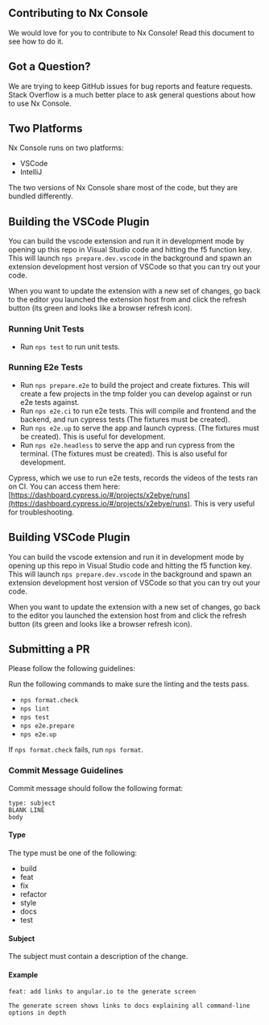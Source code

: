 ## Contributing to Nx Console

We would love for you to contribute to Nx Console! Read this document to see how to do it.

## Got a Question?

We are trying to keep GitHub issues for bug reports and feature requests. Stack Overflow is a much better place to ask general questions about how to use Nx Console.

## Two Platforms

Nx Console runs on two platforms:

- VSCode
- IntelliJ

The two versions of Nx Console share most of the code, but they are bundled differently.

## Building the VSCode Plugin

You can build the vscode extension and run it in development mode by opening up this repo in Visual Studio code and hitting the f5 function key. This will launch `nps prepare.dev.vscode` in the background and spawn an extension development host version of VSCode so that you can try out your code.

When you want to update the extension with a new set of changes, go back to the editor you launched the extension host from and click the refresh button (its green and looks like a browser refresh icon).

### Running Unit Tests

- Run `nps test` to run unit tests.

### Running E2e Tests

- Run `nps prepare.e2e` to build the project and create fixtures. This will create a few projects in the tmp folder you can develop against or run e2e tests against.
- Run `nps e2e.ci` to run e2e tests. This will compile and frontend and the backend, and run cypress tests (The fixtures must be created).
- Run `nps e2e.up` to serve the app and launch cypress. (The fixtures must be created). This is useful for development.
- Run `nps e2e.headless` to serve the app and run cypress from the terminal. (The fixtures must be created). This is also useful for development.

Cypress, which we use to run e2e tests, records the videos of the tests ran on CI. You can access them here: [https://dashboard.cypress.io/#/projects/x2ebye/runs](https://dashboard.cypress.io/#/projects/x2ebye/runs). This is very useful for troubleshooting.

## Building VSCode Plugin

You can build the vscode extension and run it in development mode by opening up this repo in Visual Studio code and hitting the f5 function key. This will launch `nps prepare.dev.vscode` in the background and spawn an extension development host version of VSCode so that you can try out your code.

When you want to update the extension with a new set of changes, go back to the editor you launched the extension host from and click the refresh button (its green and looks like a browser refresh icon).

## Submitting a PR

Please follow the following guidelines:

Run the following commands to make sure the linting and the tests pass.

- `nps format.check`
- `nps lint`
- `nps test`
- `nps e2e.prepare`
- `nps e2e.up`

If `nps format.check` fails, run `nps format`.

### Commit Message Guidelines

Commit message should follow the following format:

```
type: subject
BLANK LINE
body
```

#### Type

The type must be one of the following:

- build
- feat
- fix
- refactor
- style
- docs
- test

#### Subject

The subject must contain a description of the change.

#### Example

```
feat: add links to angular.io to the generate screen

The generate screen shows links to docs explaining all command-line options in depth
```
